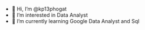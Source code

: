 - 👋 Hi, I’m @kp13phogat
- 👀 I’m interested in Data Analyst
- 🌱 I’m currently learning Google Data Analyst and Sql
 

<!---
kp13phogat/kp13phogat is a ✨ special ✨ repository because its `README.md` (this file) appears on your GitHub profile.
You can click the Preview link to take a look at your changes.
--->
